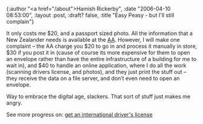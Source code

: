 {:author "<a href=\"/about\">Hamish Rickerby</a>", :date "2006-04-10 08:53:00", :layout :post, :draft? false, :title "Easy Peasy - but I'll still complain"}

<div><div><p>It only costs me $20, and a passport sized photo.  All the information that a New Zealander needs is available at the <a href="http://www.aa.co.nz/motoring/Section?Action=View&#38;Section_id=47&#38;Story_id=1038">AA</a>.  However, I will make one complaint &#8211; the AA charge you $20 to go in and process it manually in store, $30 if you post it in (cause of course its more expensive for them to open an envelope rather than have the entire infrastructure of a building for me to wait in), and $40 to handle an online application, where I do all the work (scanning drivers license, and photos), and they just print the stuff out &#8211; they receive the data on a file server, and don&#8217;t even need to open an envelope.</p>	<p>Way to embrace the digital age, slackers.  That sort of stuff just makes me angry.</p></div><div>See more progress on: <a href="http://www.43things.com/people/progress/rickerbh?on=2682570">get an international driver's license</a></div></div>
